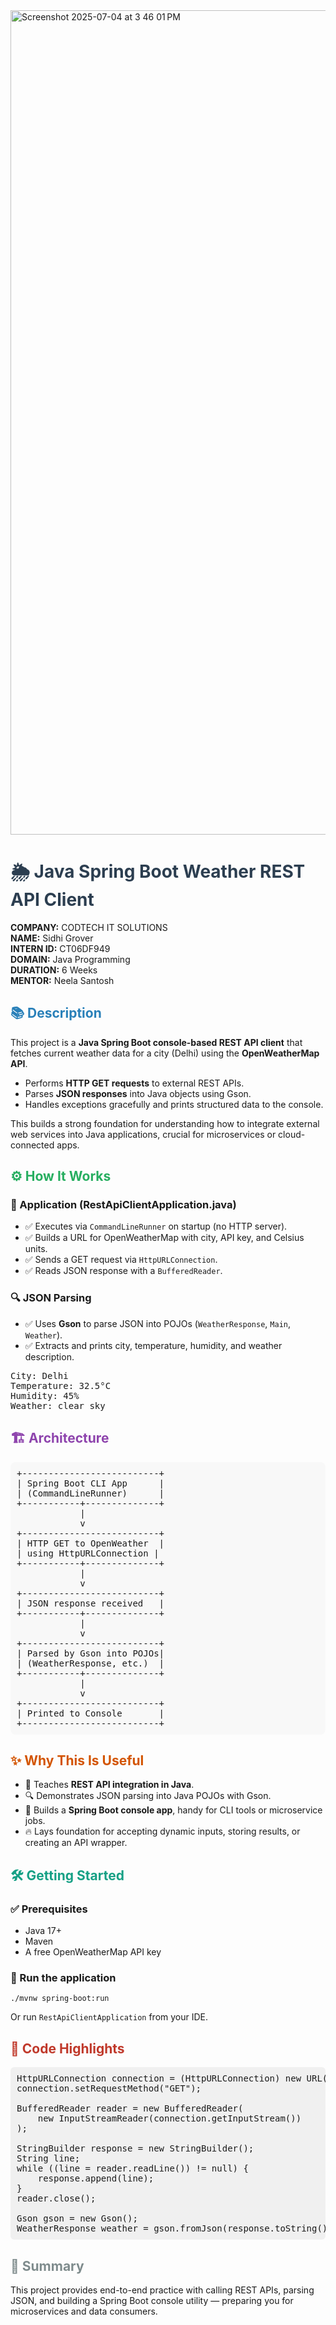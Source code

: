 <img width="1319" alt="Screenshot 2025-07-04 at 3 46 01 PM" src="https://github.com/user-attachments/assets/4eb2e125-9dbc-4d4a-8d6c-e6dd26f37be2" />


<h1 style="color:#2c3e50;">🌦 Java Spring Boot Weather REST API Client</h1>

<p>
<strong>COMPANY:</strong> CODTECH IT SOLUTIONS<br>
<strong>NAME:</strong> Sidhi Grover<br>
<strong>INTERN ID:</strong> CT06DF949<br>
<strong>DOMAIN:</strong> Java Programming<br>
<strong>DURATION:</strong> 6 Weeks<br>
<strong>MENTOR:</strong> Neela Santosh
</p>

<h2 style="color:#2980b9;">📚 Description</h2>

<p>
This project is a <strong>Java Spring Boot console-based REST API client</strong> that fetches current weather data for a city (Delhi) using the <strong>OpenWeatherMap API</strong>.
</p>

<ul>
<li>Performs <strong>HTTP GET requests</strong> to external REST APIs.</li>
<li>Parses <strong>JSON responses</strong> into Java objects using Gson.</li>
<li>Handles exceptions gracefully and prints structured data to the console.</li>
</ul>

<p>This builds a strong foundation for understanding how to integrate external web services into Java applications, crucial for microservices or cloud-connected apps.</p>

<h2 style="color:#27ae60;">⚙ How It Works</h2>

<h3>🚀 Application (RestApiClientApplication.java)</h3>

<ul>
<li>✅ Executes via <code>CommandLineRunner</code> on startup (no HTTP server).</li>
<li>✅ Builds a URL for OpenWeatherMap with city, API key, and Celsius units.</li>
<li>✅ Sends a GET request via <code>HttpURLConnection</code>.</li>
<li>✅ Reads JSON response with a <code>BufferedReader</code>.</li>
</ul>

<h3>🔍 JSON Parsing</h3>

<ul>
<li>✅ Uses <strong>Gson</strong> to parse JSON into POJOs (<code>WeatherResponse</code>, <code>Main</code>, <code>Weather</code>).</li>
<li>✅ Extracts and prints city, temperature, humidity, and weather description.</li>
</ul>

<pre>
City: Delhi
Temperature: 32.5°C
Humidity: 45%
Weather: clear sky
</pre>

<h2 style="color:#8e44ad;">🏗 Architecture</h2>

<pre style="background:#f8f8f8; padding:10px; border-radius:8px;">
+--------------------------+
| Spring Boot CLI App      |
| (CommandLineRunner)      |
+-----------+--------------+
            |
            v
+--------------------------+
| HTTP GET to OpenWeather  |
| using HttpURLConnection |
+-----------+--------------+
            |
            v
+--------------------------+
| JSON response received   |
+-----------+--------------+
            |
            v
+--------------------------+
| Parsed by Gson into POJOs|
| (WeatherResponse, etc.)  |
+-----------+--------------+
            |
            v
+--------------------------+
| Printed to Console       |
+--------------------------+
</pre>

<h2 style="color:#d35400;">✨ Why This Is Useful</h2>

<ul>
<li>🧠 Teaches <strong>REST API integration in Java</strong>.</li>
<li>🔍 Demonstrates JSON parsing into Java POJOs with Gson.</li>
<li>🚀 Builds a <strong>Spring Boot console app</strong>, handy for CLI tools or microservice jobs.</li>
<li>🔥 Lays foundation for accepting dynamic inputs, storing results, or creating an API wrapper.</li>
</ul>

<h2 style="color:#16a085;">🛠 Getting Started</h2>

<h3>✅ Prerequisites</h3>

<ul>
<li>Java 17+</li>
<li>Maven</li>
<li>A free OpenWeatherMap API key</li>
</ul>

<h3>🚀 Run the application</h3>

<pre><code>./mvnw spring-boot:run</code></pre>

Or run <code>RestApiClientApplication</code> from your IDE.

<h2 style="color:#c0392b;">📝 Code Highlights</h2>

<pre style="background:#f0f0f0; padding:10px; border-radius:6px;">
HttpURLConnection connection = (HttpURLConnection) new URL(apiUrl).openConnection();
connection.setRequestMethod("GET");

BufferedReader reader = new BufferedReader(
    new InputStreamReader(connection.getInputStream())
);

StringBuilder response = new StringBuilder();
String line;
while ((line = reader.readLine()) != null) {
    response.append(line);
}
reader.close();

Gson gson = new Gson();
WeatherResponse weather = gson.fromJson(response.toString(), WeatherResponse.class);
</pre>

<h2 style="color:#7f8c8d;">🎯 Summary</h2>

<p>
This project provides end-to-end practice with calling REST APIs, parsing JSON, and building a Spring Boot console utility — preparing you for microservices and data consumers.
</p>
